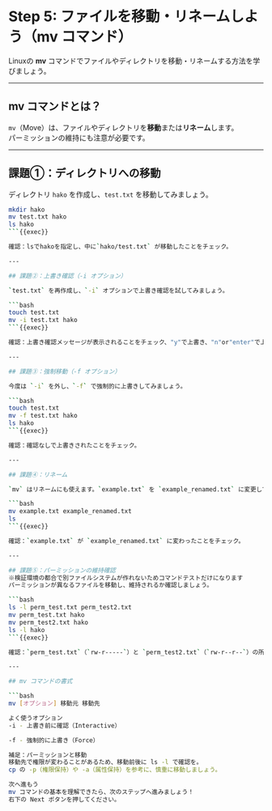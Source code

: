 # Step 5: ファイルを移動・リネームしよう（mv コマンド）

Linuxの **mv** コマンドでファイルやディレクトリを移動・リネームする方法を学びましょう。

---

## mv コマンドとは？

`mv`（Move）は、ファイルやディレクトリを**移動**または**リネーム**します。  
パーミッションの維持にも注意が必要です。

---

## 課題①：ディレクトリへの移動

ディレクトリ `hako` を作成し、`test.txt` を移動してみましょう。

```bash
mkdir hako
mv test.txt hako
ls hako
```{{exec}}

確認：lsでhakoを指定し、中に`hako/test.txt` が移動したことをチェック。

---

## 課題②：上書き確認（-i オプション）

`test.txt` を再作成し、`-i` オプションで上書き確認を試してみましょう。

```bash
touch test.txt
mv -i test.txt hako
```{{exec}}

確認：上書き確認メッセージが表示されることをチェック、"y"で上書き、"n"or"enter"で上書きしない。

---

## 課題③：強制移動（-f オプション）

今度は `-i` を外し、`-f` で強制的に上書きしてみましょう。

```bash
touch test.txt
mv -f test.txt hako
ls hako
```{{exec}}

確認：確認なしで上書きされたことをチェック。

---

## 課題④：リネーム

`mv` はリネームにも使えます。`example.txt` を `example_renamed.txt` に変更してみましょう。

```bash
mv example.txt example_renamed.txt
ls
```{{exec}}

確認：`example.txt` が `example_renamed.txt` に変わったことをチェック。

---

## 課題⑤：パーミッションの維持確認
※検証環境の都合で別ファイルシステムが作れないためコマンドテストだけになります
パーミッションが異なるファイルを移動し、維持されるか確認しましょう。

```bash
ls -l perm_test.txt perm_test2.txt
mv perm_test.txt hako
mv perm_test2.txt hako
ls -l hako
```{{exec}}

確認：`perm_test.txt`（`rw-r-----`）と `perm_test2.txt`（`rw-r--r--`）の所有者とパーミッションが維持されていることをチェック。

---

## mv コマンドの書式

```bash
mv [オプション] 移動元 移動先

よく使うオプション
-i - 上書き前に確認（Interactive）

-f - 強制的に上書き（Force）

補足：パーミッションと移動
移動先で権限が変わることがあるため、移動前後に ls -l で確認を。
cp の -p（権限保持）や -a（属性保持）を参考に、慎重に移動しましょう。

次へ進もう
mv コマンドの基本を理解できたら、次のステップへ進みましょう！
右下の Next ボタンを押してください。

